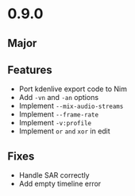 # 0.9.0

## Major

## Features
- Port kdenlive export code to Nim
- Add `-vn` and `-an` options
- Implement `--mix-audio-streams`
- Implement `--frame-rate`
- Implement `-v:profile`
- Implement `or` `and` `xor` in edit

## Fixes
- Handle SAR correctly
- Add empty timeline error

